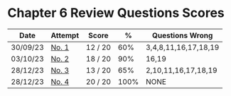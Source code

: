 #  Chapter 6 Review Questions Scores

| Date   | Attempt | Score | % | Questions Wrong |
| ------ |-------- |------ | - | --------------  |
| 30/09/23 | [No. 1](/src/review_questions/chapter_6/attempt_1/)  | 12 / 20 | 60%   | 3,4,8,11,16,17,18,19 |
| 03/10/23 | [No. 2](/src/review_questions/chapter_6/attempt_2/)  | 18 / 20 | 90%   | 16,19 |
| 28/12/23 | [No. 3](/src/review_questions/chapter_6/attempt_3/)  | 13 / 20 | 65%   | 2,10,11,16,17,18,19 |
| 28/12/23 | [No. 4](/src/review_questions/chapter_6/attempt_4/)  | 20 / 20 | 100%  | NONE |